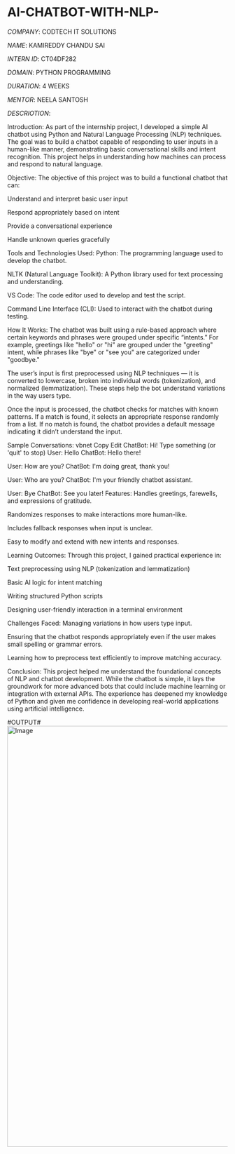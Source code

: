 # AI-CHATBOT-WITH-NLP-

*COMPANY*: CODTECH IT SOLUTIONS

*NAME*: KAMIREDDY CHANDU SAI

*INTERN ID*: CT04DF282

*DOMAIN*: PYTHON PROGRAMMING

*DURATION*: 4 WEEKS

*MENTOR*: NEELA SANTOSH

*DESCRIOTION*:

Introduction:
As part of the internship project, I developed a simple AI chatbot using Python and Natural Language Processing (NLP) techniques. The goal was to build a chatbot capable of responding to user inputs in a human-like manner, demonstrating basic conversational skills and intent recognition. This project helps in understanding how machines can process and respond to natural language.

Objective:
The objective of this project was to build a functional chatbot that can:

Understand and interpret basic user input

Respond appropriately based on intent

Provide a conversational experience

Handle unknown queries gracefully

Tools and Technologies Used:
Python: The programming language used to develop the chatbot.

NLTK (Natural Language Toolkit): A Python library used for text processing and understanding.

VS Code: The code editor used to develop and test the script.

Command Line Interface (CLI): Used to interact with the chatbot during testing.

How It Works:
The chatbot was built using a rule-based approach where certain keywords and phrases were grouped under specific “intents.” For example, greetings like "hello" or "hi" are grouped under the "greeting" intent, while phrases like "bye" or "see you" are categorized under "goodbye."

The user’s input is first preprocessed using NLP techniques — it is converted to lowercase, broken into individual words (tokenization), and normalized (lemmatization). These steps help the bot understand variations in the way users type.

Once the input is processed, the chatbot checks for matches with known patterns. If a match is found, it selects an appropriate response randomly from a list. If no match is found, the chatbot provides a default message indicating it didn’t understand the input.

Sample Conversations:
vbnet
Copy
Edit
ChatBot: Hi! Type something (or 'quit' to stop)
User: Hello
ChatBot: Hello there!

User: How are you?
ChatBot: I'm doing great, thank you!

User: Who are you?
ChatBot: I'm your friendly chatbot assistant.

User: Bye
ChatBot: See you later!
Features:
Handles greetings, farewells, and expressions of gratitude.

Randomizes responses to make interactions more human-like.

Includes fallback responses when input is unclear.

Easy to modify and extend with new intents and responses.

Learning Outcomes:
Through this project, I gained practical experience in:

Text preprocessing using NLP (tokenization and lemmatization)

Basic AI logic for intent matching

Writing structured Python scripts

Designing user-friendly interaction in a terminal environment

Challenges Faced:
Managing variations in how users type input.

Ensuring that the chatbot responds appropriately even if the user makes small spelling or grammar errors.

Learning how to preprocess text efficiently to improve matching accuracy.

Conclusion:
This project helped me understand the foundational concepts of NLP and chatbot development. While the chatbot is simple, it lays the groundwork for more advanced bots that could include machine learning or integration with external APIs. The experience has deepened my knowledge of Python and given me confidence in developing real-world applications using artificial intelligence.

#OUTPUT#
<img width="960" alt="Image" src="https://github.com/user-attachments/assets/9b1283af-7451-4a3e-91eb-778aaa09d2f3" />
